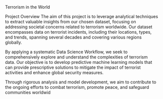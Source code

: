 Terrorism in the World

Project Overview
The aim of this project is to leverage analytical techniques to extract valuable insights from our chosen dataset, focusing on addressing societal concerns related to terrorism worldwide. Our dataset encompasses data on terrorist incidents, including their locations, types, and trends, spanning several decades and covering various regions globally.

By applying a systematic Data Science Workflow, we seek to comprehensively explore and understand the complexities of terrorism data. Our objective is to develop predictive machine learning models that can provide prescriptive solutions to mitigate the impact of terrorist activities and enhance global security measures.

Through rigorous analysis and model development, we aim to contribute to the ongoing efforts to combat terrorism, promote peace, and safeguard communities worldwid
